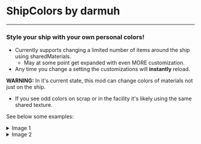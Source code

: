 # ShipColors by darmuh
***
### Style your ship with your own personal colors!

- Currently supports changing a limited number of items around the ship using sharedMaterials.
	- May at some point get expanded with even MORE customization.
- Any time you change a setting the customizations will **instantly** reload. 

**WARNING:** In it's current state, this mod can change colors of materials not just on the ship. 
 - If you see odd colors on scrap or in the facility it's likely using the same shared texture.

See below some examples:
<details>
<summary>Image 1</summary>

![Image 1](https://github.com/darmuh/ShipColors/blob/master/Images/image1.jpg?raw=true)

</details>

<details>
<summary>Image 2</summary>

![Image 2](https://github.com/darmuh/ShipColors/blob/master/Images/image2.jpg?raw=true)

</details>
